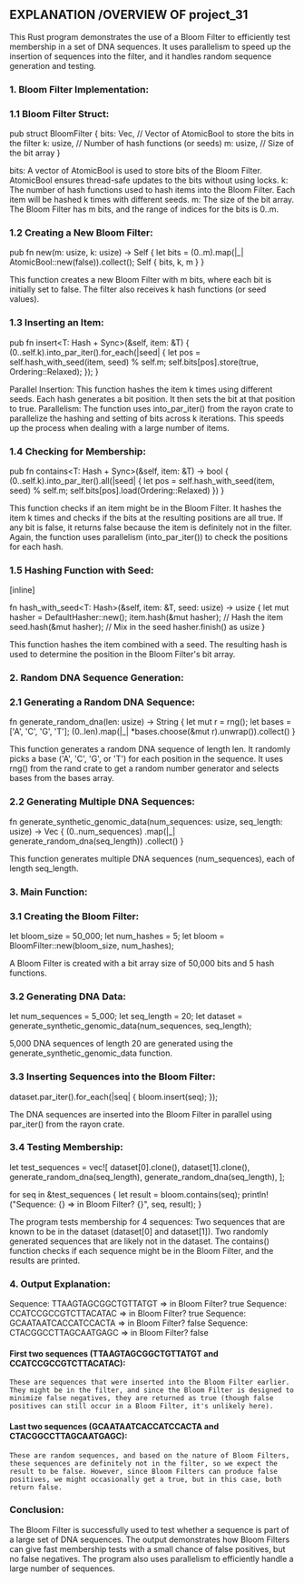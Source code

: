 ## EXPLANATION /OVERVIEW OF project_31

This Rust program demonstrates the use of a Bloom Filter to efficiently test membership in a set of DNA sequences. It uses parallelism to speed up the insertion of sequences into the filter, and it handles random sequence generation and testing.
### 1. Bloom Filter Implementation:
### 1.1 Bloom Filter Struct:

pub struct BloomFilter { bits: Vec, // Vector of AtomicBool to store the bits in the filter k: usize, // Number of hash functions (or seeds) m: usize, // Size of the bit array }

bits: A vector of AtomicBool is used to store bits of the Bloom Filter. AtomicBool ensures thread-safe updates to the bits without using locks.
k: The number of hash functions used to hash items into the Bloom Filter. Each item will be hashed k times with different seeds.
m: The size of the bit array. The Bloom Filter has m bits, and the range of indices for the bits is 0..m.

### 1.2 Creating a New Bloom Filter:

pub fn new(m: usize, k: usize) -> Self { let bits = (0..m).map(|_| AtomicBool::new(false)).collect(); Self { bits, k, m } }

This function creates a new Bloom Filter with m bits, where each bit is initially set to false.
The filter also receives k hash functions (or seed values).

### 1.3 Inserting an Item:

pub fn insert<T: Hash + Sync>(&self, item: &T) { (0..self.k).into_par_iter().for_each(|seed| { let pos = self.hash_with_seed(item, seed) % self.m; self.bits[pos].store(true, Ordering::Relaxed); }); }

Parallel Insertion: This function hashes the item k times using different seeds. Each hash generates a bit position. It then sets the bit at that position to true.
Parallelism: The function uses into_par_iter() from the rayon crate to parallelize the hashing and setting of bits across k iterations. This speeds up the process when dealing with a large number of items.

### 1.4 Checking for Membership:

pub fn contains<T: Hash + Sync>(&self, item: &T) -> bool { (0..self.k).into_par_iter().all(|seed| { let pos = self.hash_with_seed(item, seed) % self.m; self.bits[pos].load(Ordering::Relaxed) }) }

This function checks if an item might be in the Bloom Filter. It hashes the item k times and checks if the bits at the resulting positions are all true. If any bit is false, it returns false because the item is definitely not in the filter.
Again, the function uses parallelism (into_par_iter()) to check the positions for each hash.

### 1.5 Hashing Function with Seed:
[inline]

fn hash_with_seed<T: Hash>(&self, item: &T, seed: usize) -> usize { let mut hasher = DefaultHasher::new(); item.hash(&mut hasher); // Hash the item seed.hash(&mut hasher); // Mix in the seed hasher.finish() as usize }

This function hashes the item combined with a seed. The resulting hash is used to determine the position in the Bloom Filter's bit array.

### 2. Random DNA Sequence Generation:

### 2.1 Generating a Random DNA Sequence:

fn generate_random_dna(len: usize) -> String { let mut r = rng(); let bases = ['A', 'C', 'G', 'T']; (0..len).map(|_| *bases.choose(&mut r).unwrap()).collect() }

This function generates a random DNA sequence of length len. It randomly picks a base ('A', 'C', 'G', or 'T') for each position in the sequence. It uses rng() from the rand crate to get a random number generator and selects bases from the bases array.

### 2.2 Generating Multiple DNA Sequences:

fn generate_synthetic_genomic_data(num_sequences: usize, seq_length: usize) -> Vec { (0..num_sequences) .map(|_| generate_random_dna(seq_length)) .collect() }

This function generates multiple DNA sequences (num_sequences), each of length seq_length.

### 3. Main Function:
### 3.1 Creating the Bloom Filter:

let bloom_size = 50_000; let num_hashes = 5; let bloom = BloomFilter::new(bloom_size, num_hashes);

A Bloom Filter is created with a bit array size of 50,000 bits and 5 hash functions.

### 3.2 Generating DNA Data:

let num_sequences = 5_000; let seq_length = 20; let dataset = generate_synthetic_genomic_data(num_sequences, seq_length);

5,000 DNA sequences of length 20 are generated using the generate_synthetic_genomic_data function.

### 3.3 Inserting Sequences into the Bloom Filter:

dataset.par_iter().for_each(|seq| { bloom.insert(seq); });

The DNA sequences are inserted into the Bloom Filter in parallel using par_iter() from the rayon crate.

### 3.4 Testing Membership:

let test_sequences = vec![ dataset[0].clone(), dataset[1].clone(), generate_random_dna(seq_length), generate_random_dna(seq_length), ];

for seq in &test_sequences { let result = bloom.contains(seq); println!("Sequence: {} => in Bloom Filter? {}", seq, result); }

The program tests membership for 4 sequences:
    Two sequences that are known to be in the dataset (dataset[0] and dataset[1]).
    Two randomly generated sequences that are likely not in the dataset.
The contains() function checks if each sequence might be in the Bloom Filter, and the results are printed.

### 4. Output Explanation:

Sequence: TTAAGTAGCGGCTGTTATGT => in Bloom Filter? true Sequence: CCATCCGCCGTCTTACATAC => in Bloom Filter? true Sequence: GCAATAATCACCATCCACTA => in Bloom Filter? false Sequence: CTACGGCCTTAGCAATGAGC => in Bloom Filter? false
#### First two sequences (TTAAGTAGCGGCTGTTATGT and CCATCCGCCGTCTTACATAC):

    These are sequences that were inserted into the Bloom Filter earlier. They might be in the filter, and since the Bloom Filter is designed to minimize false negatives, they are returned as true (though false positives can still occur in a Bloom Filter, it's unlikely here).

#### Last two sequences (GCAATAATCACCATCCACTA and CTACGGCCTTAGCAATGAGC):

    These are random sequences, and based on the nature of Bloom Filters, these sequences are definitely not in the filter, so we expect the result to be false. However, since Bloom Filters can produce false positives, we might occasionally get a true, but in this case, both return false.

### Conclusion:
The Bloom Filter is successfully used to test whether a sequence is part of a large set of DNA sequences. The output demonstrates how Bloom Filters can give fast membership tests with a small chance of false positives, but no false negatives. The program also uses parallelism to efficiently handle a large number of sequences.
